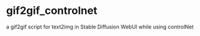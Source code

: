 # gif2gif_controlnet
a gif2gif script for text2img in Stable Diffusion WebUI while using controlNet
